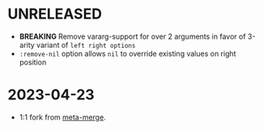# UNRELEASED

* **BREAKING** Remove vararg-support for over 2 arguments in favor of 3-arity variant of `left right options`
* `:remove-nil` option allows `nil` to override existing values on right position

# 2023-04-23

* 1:1 fork from [meta-merge](https://github.com/weavejester/meta-merge).
